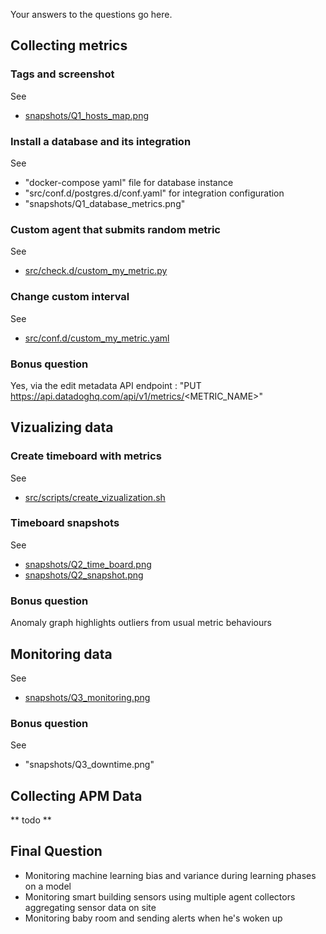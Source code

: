 Your answers to the questions go here.

## Collecting metrics

### Tags and screenshot

See
* [snapshots/Q1_hosts_map.png](snapshots/Q1_hosts_map.png)

### Install a database and its integration

See
* "docker-compose yaml" file for database instance
* "src/conf.d/postgres.d/conf.yaml" for integration configuration
* "snapshots/Q1_database_metrics.png"

### Custom agent that submits random metric

See
* [src/check.d/custom_my_metric.py](src/check.d/custom_my_metric.py)

### Change custom interval

See 
* [src/conf.d/custom_my_metric.yaml](src/conf.d/custom_my_metric.yaml)

### Bonus question

Yes, via the edit metadata API endpoint : "PUT https://api.datadoghq.com/api/v1/metrics/<METRIC_NAME>"


## Vizualizing data

### Create timeboard with metrics

See 
* [src/scripts/create_vizualization.sh](src/scripts/create_vizualization.sh)

### Timeboard snapshots

See
* [snapshots/Q2_time_board.png](snapshots/Q2_time_board.png)
* [snapshots/Q2_snapshot.png](snapshots/Q2_snapshot.png)

### Bonus question

Anomaly graph highlights outliers from usual metric behaviours

## Monitoring data

See
* [snapshots/Q3_monitoring.png](snapshots/Q3_monitoring.png)

### Bonus question

See
* "snapshots/Q3_downtime.png"

## Collecting APM Data

** todo **

## Final Question

* Monitoring machine learning bias and variance during learning phases on a model
* Monitoring smart building sensors using multiple agent collectors aggregating sensor data on site
* Monitoring baby room and sending alerts when he's woken up